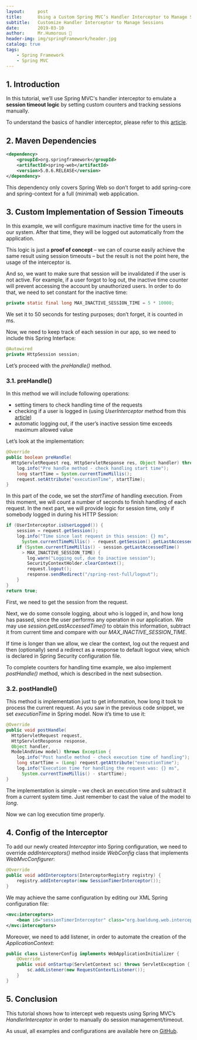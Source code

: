 ```yaml
---
layout:     post
title:      Using a Custom Spring MVC’s Handler Interceptor to Manage Sessions
subtitle:   Customize Handler Interceptor to Manage Sessions
date:       2019-03-10
author:     Mr.Humorous 🥘
header-img: img/springFramework/header.jpg
catalog: true
tags:
    - Spring Framework
    - Spring MVC
---
```


## 1. Introduction
In this tutorial, we’ll use Spring MVC's handler interceptor to emulate a __session timeout logic__ by setting custom counters and tracking sessions manually.

To understand the basics of handler interceptor, please refer to this [article](https://www.baeldung.com/spring-mvc-handlerinterceptor).

## 2. Maven Dependencies
```xml
<dependency>
    <groupId>org.springframework</groupId>
    <artifactId>spring-web</artifactId>
    <version>5.0.6.RELEASE</version>
</dependency>
```

This dependency only covers Spring Web so don’t forget to add spring-core and spring-context for a full (minimal) web application.

## 3. Custom Implementation of Session Timeouts
In this example, we will configure maximum inactive time for the users in our system. After that time, they will be logged out automatically from the application.

This logic is just a __proof of concept__ – we can of course easily achieve the same result using session timeouts – but the result is not the point here, the usage of the interceptor is.

And so, we want to make sure that session will be invalidated if the user is not active. For example, if a user forgot to log out, the inactive time counter will prevent accessing the account by unauthorized users. In order to do that, we need to set constant for the inactive time:
```java
private static final long MAX_INACTIVE_SESSION_TIME = 5 * 10000;
```

We set it to 50 seconds for testing purposes; don’t forget, it is counted in ms.

Now, we need to keep track of each session in our app, so we need to include this Spring Interface:
```java
@Autowired
private HttpSession session;
```

Let’s proceed with the _preHandle()_ method.

### 3.1. preHandle()
In this method we will include following operations:
- setting timers to check handling time of the requests
- checking if a user is logged in (using _UserInterceptor_ method from this [article](https://www.baeldung.com/spring-model-parameters-with-handler-interceptor))
- automatic logging out, if the user’s inactive session time exceeds maximum allowed value

Let’s look at the implementation:
```java
@Override
public boolean preHandle(
  HttpServletRequest req, HttpServletResponse res, Object handler) throws Exception {
    log.info("Pre handle method - check handling start time");
    long startTime = System.currentTimeMillis();
    request.setAttribute("executionTime", startTime);
}
```

In this part of the code, we set the _startTime_ of handling execution. From this moment, we will count a number of seconds to finish handling of each request. In the next part, we will provide logic for session time, only if somebody logged in during his HTTP Session:
```java
if (UserInterceptor.isUserLogged()) {
    session = request.getSession();
    log.info("Time since last request in this session: {} ms",
      System.currentTimeMillis() - request.getSession().getLastAccessedTime());
    if (System.currentTimeMillis() - session.getLastAccessedTime()
      > MAX_INACTIVE_SESSION_TIME) {
        log.warn("Logging out, due to inactive session");
        SecurityContextHolder.clearContext();
        request.logout();
        response.sendRedirect("/spring-rest-full/logout");
    }
}
return true;
```

First, we need to get the session from the request.

Next, we do some console logging, about who is logged in, and how long has passed, since the user performs any operation in our application. We may use _session.getLastAccessedTime()_ to obtain this information, subtract it from current time and compare with our _MAX_INACTIVE_SESSION_TIME_.

If time is longer than we allow, we clear the context, log out the request and then (optionally) send a redirect as a response to default logout view, which is declared in Spring Security configuration file.

To complete counters for handling time example, we also implement _postHandle()_ method, which is described in the next subsection.

### 3.2. postHandle()
This method is implementation just to get information, how long it took to process the current request. As you saw in the previous code snippet, we set _executionTime_ in Spring model. Now it’s time to use it:
```java
@Override
public void postHandle(
  HttpServletRequest request, 
  HttpServletResponse response,
  Object handler, 
  ModelAndView model) throws Exception {
    log.info("Post handle method - check execution time of handling");
    long startTime = (Long) request.getAttribute("executionTime");
    log.info("Execution time for handling the request was: {} ms",
      System.currentTimeMillis() - startTime);
}
```

The implementation is simple – we check an execution time and subtract it from a current system time. Just remember to cast the value of the model to _long_.

Now we can log execution time properly.

## 4. Config of the Interceptor
To add our newly created _Interceptor_ into Spring configuration, we need to override _addInterceptors()_ method inside _WebConfig_ class that implements _WebMvcConfigurer_:
```java
@Override
public void addInterceptors(InterceptorRegistry registry) {
    registry.addInterceptor(new SessionTimerInterceptor());
}
```

We may achieve the same configuration by editing our XML Spring configuration file:
```xml
<mvc:interceptors>
    <bean id="sessionTimerInterceptor" class="org.baeldung.web.interceptor.SessionTimerInterceptor"/>
</mvc:interceptors>
```

Moreover, we need to add listener, in order to automate the creation of the _ApplicationContext_:
```java
public class ListenerConfig implements WebApplicationInitializer {
    @Override
    public void onStartup(ServletContext sc) throws ServletException {
        sc.addListener(new RequestContextListener());
    }
}
```

## 5. Conclusion
This tutorial shows how to intercept web requests using Spring MVC’s _HandlerInterceptor_ in order to manually do session management/timeout.

As usual, all examples and configurations are available here on [GitHub](https://github.com/eugenp/tutorials/tree/master/spring-security-mvc-custom).
